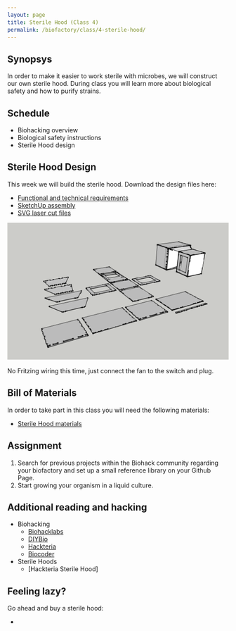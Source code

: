 ```yaml
---
layout: page
title: Sterile Hood (Class 4)
permalink: /biofactory/class/4-sterile-hood/
---
```


## Synopsys

In order to make it easier to work sterile with microbes, we will construct our own sterile hood. During class you will learn more about biological safety and how to purify strains.

## Schedule

* Biohacking overview
* Biological safety instructions
* Sterile Hood design

## Sterile Hood Design

This week we will build the sterile hood. Download the design files here:

* [Functional and technical requirements](/biofactory/class/4-sterile-hood/requirements/)
* [SketchUp assembly](/biofactory/class/4/Sterile-Hood-Sketchup.skp)
* [SVG laser cut files](/biofactory/class/4/Sterile-Hood-SVGs.zip)

![Sterile Hood](/biofactory/class/4/Sterile-Hood.png)

No Fritzing wiring this time, just connect the fan to the switch and plug.

## Bill of Materials

In order to take part in this class you will need the following materials:

* [Sterile Hood materials](/biofactory/class/4-sterile-hood/sterile-hood-materials/)

## Assignment

1. Search for previous projects within the Biohack community regarding your biofactory and set up a small reference library on your Github Page.
2. Start growing your organism in a liquid culture.

## Additional reading and hacking

* Biohacking
  * [Biohacklabs](http://www.biohacklabs.org)
  * [DIYBio](http://www.diybio.org)
  * [Hackteria](http://www.hackteria.org)
  * [Biocoder](http://www.biocoder.com)
* Sterile Hoods
  * [Hackteria Sterile Hood]

## Feeling lazy?

Go ahead and buy a sterile hood:

* 
